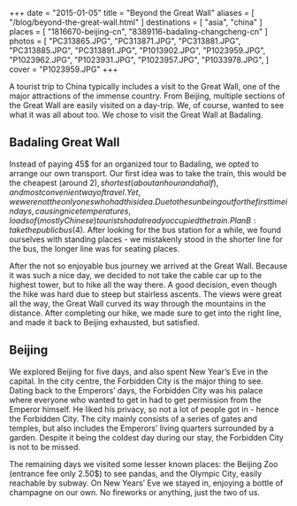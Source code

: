 +++
date    = "2015-01-05"
title   = "Beyond the Great Wall"
aliases = [ "/blog/beyond-the-great-wall.html" ]
destinations = [ "asia", "china" ]
places  = [ "1816670-beijing-cn", "8389116-badaling-changcheng-cn" ]
photos  = [
  "PC313865.JPG", "PC313871.JPG", "PC313881.JPG", "PC313885.JPG", "PC313891.JPG",
  "P1013902.JPG", "P1023959.JPG", "P1023962.JPG", "P1023931.JPG", "P1023957.JPG",
  "P1033978.JPG",
]
cover = "P1023959.JPG"
+++

A tourist trip to China typically includes a visit to the Great Wall, one of the major attractions of the immense country. From Beijing, multiple sections of the Great Wall are easily visited on a day-trip. We, of course, wanted to see what it was all about too. We chose to visit the Great Wall at Badaling.
<!--more-->
## Badaling Great Wall
Instead of paying 45$ for an organized tour to Badaling, we opted to arrange our own transport. Our first idea was to take the train, this would be the cheapest (around 2$), shortest (about an hour and a half), and most convenient way of travel. Yet, we were not the only ones who had this idea. Due to the sun being out for the first time in days, causing nice temperatures, loads of (mostly Chinese) tourists had already occupied the train. Plan B: take the public bus (4$). After looking for the bus station for a while, we found ourselves with standing places - we mistakenly stood in the shorter line for the bus, the longer line was for seating places.

After the not so enjoyable bus journey we arrived at the Great Wall. Because it was such a nice day, we decided to not take the cable car up to the highest tower, but to hike all the way there. A good decision, even though the hike was hard due to steep but stairless ascents. The views were great all the way, the Great Wall curved its way through the mountains in the distance. After completing our hike, we made sure to get into the right line, and made it back to Beijing exhausted, but satisfied.

## Beijing
We explored Beijing for five days, and also spent New Year’s Eve in the capital. In the city centre, the Forbidden City is the major thing to see. Dating back to the Emperors’ days, the Forbidden City was his palace where everyone who wanted to get in had to get permission from the Emperor himself. He liked his privacy, so not a lot of people got in - hence the Forbidden City. The city mainly consists of a series of gates and temples, but also includes the Emperors’ living quarters surrounded by a garden. Despite it being the coldest day during our stay, the Forbidden City is not to be missed.

The remaining days we visited some lesser known places: the Beijing Zoo (entrance fee only 2.50$) to see pandas, and the Olympic City, easily reachable by subway. On New Years’ Eve we stayed in, enjoying a bottle of champagne on our own. No fireworks or anything, just the two of us.